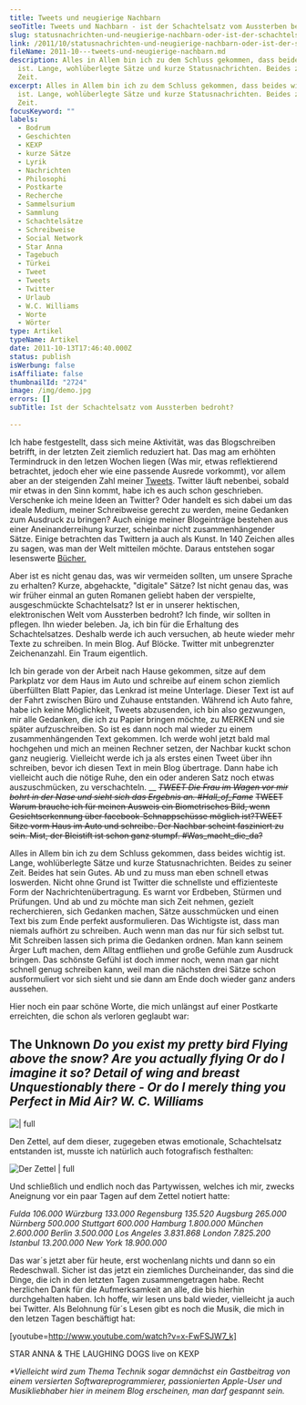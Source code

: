 ```yaml
---
title: Tweets und neugierige Nachbarn
seoTitle: Tweets und Nachbarn - ist der Schachtelsatz vom Aussterben bedroht?
slug: statusnachrichten-und-neugierige-nachbarn-oder-ist-der-schachtelsatz-vom-aussterben-bedroht
link: /2011/10/statusnachrichten-und-neugierige-nachbarn-oder-ist-der-schachtelsatz-vom-aussterben-bedroht/
fileName: 2011-10---tweets-und-neugierige-nachbarn.md
description: Alles in Allem bin ich zu dem Schluss gekommen, dass beides wichtig
  ist. Lange, wohlüberlegte Sätze und kurze Statusnachrichten. Beides zu seiner
  Zeit.
excerpt: Alles in Allem bin ich zu dem Schluss gekommen, dass beides wichtig
  ist. Lange, wohlüberlegte Sätze und kurze Statusnachrichten. Beides zu seiner
  Zeit.
focusKeyword: ""
labels:
  - Bodrum
  - Geschichten
  - KEXP
  - kurze Sätze
  - Lyrik
  - Nachrichten
  - Philosophi
  - Postkarte
  - Recherche
  - Sammelsurium
  - Sammlung
  - Schachtelsätze
  - Schreibweise
  - Social Network
  - Star Anna
  - Tagebuch
  - Türkei
  - Tweet
  - Tweets
  - Twitter
  - Urlaub
  - W.C. Williams
  - Worte
  - Wörter
type: Artikel
typeName: Artikel
date: 2011-10-13T17:46:40.000Z
status: publish
isWerbung: false
isAffiliate: false
thumbnailId: "2724"
image: /img/demo.jpg
errors: []
subTitle: Ist der Schachtelsatz vom Aussterben bedroht?
  
---
```


Ich habe festgestellt, dass sich meine Aktivität, was das Blogschreiben
betrifft, in der letzten Zeit ziemlich reduziert hat. Das mag am erhöhten
Termindruck in den letzen Wochen liegen (Was mir, etwas reflektierend
betrachtet, jedoch eher wie eine passende Ausrede vorkommt), vor allem aber an
der steigenden Zahl meiner [Tweets](http://twitter.com/#!/Carda_Mon). Twitter
läuft nebenbei, sobald mir etwas in den Sinn kommt, habe ich es auch schon
geschrieben. Verschenke ich meine Ideen an Twitter? Oder handelt es sich dabei
um das ideale Medium, meiner Schreibweise gerecht zu werden, meine Gedanken zum
Ausdruck zu bringen? Auch einige meiner Blogeinträge bestehen aus einer
Aneinanderreihung kurzer, scheinbar nicht zusammenhängender Sätze. Einige
betrachten das Twittern ja auch als Kunst. In 140 Zeichen alles zu sagen, was
man der Welt mitteilen möchte. Daraus entstehen sogar lesenswerte
[Bücher.](http://haekelschwein.de/buch.htm)

Aber ist es nicht genau das, was wir vermeiden sollten, um unsere Sprache zu
erhalten? Kurze, abgehackte, "digitale" Sätze? Ist nicht genau das, was wir
früher einmal an guten Romanen geliebt haben der verspielte, ausgeschmückte
Schachtelsatz? Ist er in unserer hektischen, elektronischen Welt vom Aussterben
bedroht? Ich finde, wir sollten in pflegen. Ihn wieder beleben. Ja, ich bin für
die Erhaltung des Schachtelsatzes. Deshalb werde ich auch versuchen, ab heute
wieder mehr Texte zu schreiben. In mein Blog. Auf Blöcke. Twitter mit
unbegrenzter Zeichenanzahl. Ein Traum eigentlich.

Ich bin gerade von der Arbeit nach Hause gekommen, sitze auf dem Parkplatz vor
dem Haus im Auto und schreibe auf einem schon ziemlich überfüllten Blatt Papier,
das Lenkrad ist meine Unterlage. Dieser Text ist auf der Fahrt zwischen Büro und
Zuhause entstanden. Während ich Auto fahre, habe ich keine Möglichkeit, Tweets
abzusenden, ich bin also gezwungen, mir alle Gedanken, die ich zu Papier bringen
möchte, zu MERKEN und sie später aufzuschreiben. So ist es dann noch mal wieder
zu einem zusammenhängenden Text gekommen. Ich werde wohl jetzt bald mal
hochgehen und mich an meinen Rechner setzen, der Nachbar kuckt schon ganz
neugierig. Vielleicht werde ich ja als erstes einen Tweet über ihn schreiben,
bevor ich diesen Text in mein Blog übertrage. Dann habe ich vielleicht auch die
nötige Ruhe, den ein oder anderen Satz noch etwas auszuschmücken, zu
verschachteln. \_\_ _<del>TWEET Die Frau im Wagen vor mir bohrt in der Nase und
sieht sich das Ergebnis an. #Hall_of_Fame</del>_ <del>TWEET Warum brauche ich
für meinen Ausweis ein Biometrisches Bild, wenn Gesichtserkennung über
facebook-Schnappschüsse möglich ist?</del><del>TWEET Sitze vorm Haus im Auto und
schreibe. Der Nachbar scheint fasziniert zu sein. Mist, der Bleistift ist schon
ganz stumpf. #Was_macht_die_da?</del>

Alles in Allem bin ich zu dem Schluss gekommen, dass beides wichtig ist. Lange,
wohlüberlegte Sätze und kurze Statusnachrichten. Beides zu seiner Zeit. Beides
hat sein Gutes. Ab und zu muss man eben schnell etwas loswerden. Nicht ohne
Grund ist Twitter die schnellste und effizienteste Form der
Nachrichtenübertragung. Es warnt vor Erdbeben, Stürmen und Prüfungen. Und ab und
zu möchte man sich Zeit nehmen, gezielt recherchieren, sich Gedanken machen,
Sätze ausschmücken und einen Text bis zum Ende perfekt ausformulieren. Das
Wichtigste ist, dass man niemals aufhört zu schreiben. Auch wenn man das nur für
sich selbst tut. Mit Schreiben lassen sich prima die Gedanken ordnen. Man kann
seinem Ärger Luft machen, dem Alltag entfliehen und große Gefühle zum Ausdruck
bringen. Das schönste Gefühl ist doch immer noch, wenn man gar nicht schnell
genug schreiben kann, weil man die nächsten drei Sätze schon ausformuliert vor
sich sieht und sie dann am Ende doch wieder ganz anders aussehen.

Hier noch ein paar schöne Worte, die mich unlängst auf einer Postkarte
erreichten, die schon als verloren geglaubt war:

## The Unknown _Do you exist my pretty bird_ _Flying above the snow?_ _Are you actually flying_ _Or do I imagine it so?_ _Detail of wing and breast_ _Unquestionably there -_ _Or do I merely thing you_ _Perfect in Mid Air?_ _W. C. Williams_

![ | full](http://cardamonchai.files.wordpress.com/2011/10/shot_1318522744788.jpg "Die Postkarte")

Den Zettel, auf dem dieser, zugegeben etwas emotionale, Schachtelsatz entstanden
ist, musste ich natürlich auch fotografisch festhalten:

![Der Zettel | full](http://cardamonchai.files.wordpress.com/2011/10/shot_1318522691267.jpg "Der Zettel")

Und schließlich und endlich noch das Partywissen, welches ich mir, zwecks
Aneignung vor ein paar Tagen auf dem Zettel notiert hatte:

_Fulda 106.000_ _Würzburg 133.000_ _Regensburg 135.520_ _Augsburg 265.000_
_Nürnberg 500.000_ _Stuttgart 600.000_ _Hamburg 1.800.000_ _München 2.600.000_
_Berlin 3.500.000_ _Los Angeles 3.831.868_ _London 7.825.200_ _Istanbul
13.200.000_ _New York 18.900.000_

Das war´s jetzt aber für heute, erst wochenlang nichts und dann so ein
Redeschwall. Sicher ist das jetzt ein ziemliches Durcheinander, das sind die
Dinge, die ich in den letzten Tagen zusammengetragen habe. Recht herzlichen Dank
für die Aufmerksamkeit an alle, die bis hierhin durchgehalten haben. Ich hoffe,
wir lesen uns bald wieder, vielleicht ja auch bei Twitter. Als Belohnung für´s
Lesen gibt es noch die Musik, die mich in den letzen Tagen beschäftigt hat:

[youtube=http://www.youtube.com/watch?v=x-FwFSJW7_k]

STAR ANNA &amp; THE LAUGHING DOGS live on KEXP

_\*Vielleicht wird zum Thema Technik sogar demnächst ein Gastbeitrag von einem
versierten Softwareprogrammierer, passionierten Apple-User und Musikliebhaber
hier in meinem Blog erscheinen, man darf gespannt sein._

  